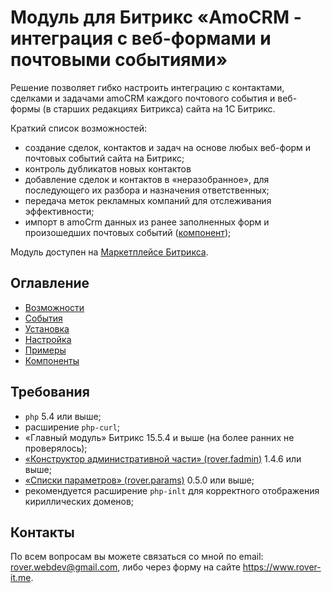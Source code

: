 # Модуль для Битрикс «AmoCRM - интеграция с веб-формами и почтовыми событиями»
Решение позволяет гибко настроить интеграцию с контактами, сделками и задачами amoCRM каждого почтового события и веб-формы (в старших редакциях Битрикса) сайта на 1С Битрикс.

Краткий список возможностей:
* создание сделок, контактов и задач на основе любых веб-форм и почтовых событий сайта на Битрикс; 
* контроль дубликатов новых контактов 
* добавление сделок и контактов в «неразобранное», для последующего их разбора и назначения ответственных; 
* передача меток рекламных компаний для отслеживания эффективности; 
* импорт в amoCrm данных из ранее заполненных форм и произошедших почтовых событий ([компонент](./docs/components.md)); 
 
Модуль доступен на [Маркетплейсе Битрикса](https://marketplace.1c-bitrix.ru/solutions/rover.amocrm/). 
## Оглавление 
* [Возможности](./docs/capabilities.md)
* [События](./docs/events.md)
* [Установка](./docs/install.md)
* [Настройка](./docs/settings.md)
* [Примеры](./docs/examples.md)
* [Компоненты](./docs/components.md)
## Требования
* `php` 5.4 или выше;
* расширение `php-curl`; 
* «Главный модуль» Битрикс 15.5.4 и выше (на более ранних не проверялось); 
* [«Конструктор административной части» (rover.fadmin)](https://github.com/pavelshulaev/fadmin) 1.4.6 или выше; 
* [«Списки параметров» (rover.params)](https://github.com/pavelshulaev/params) 0.5.0 или выше;
* рекомендуется расширение `php-inlt` для корректного отображения кириллических доменов; 
## Контакты
По всем вопросам вы можете связаться со мной по email: rover.webdev@gmail.com, либо через форму на сайте https://www.rover-it.me.
